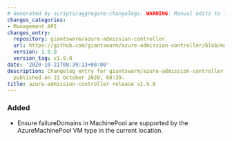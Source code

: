 ```yaml
---
# Generated by scripts/aggregate-changelogs. WARNING: Manual edits to this files will be overwritten.
changes_categories:
- Management API
changes_entry:
  repository: giantswarm/azure-admission-controller
  url: https://github.com/giantswarm/azure-admission-controller/blob/master/CHANGELOG.md#190---2020-10-21
  version: 1.9.0
  version_tag: v1.9.0
date: '2020-10-21T08:39:13+00:00'
description: Changelog entry for giantswarm/azure-admission-controller version 1.9.0,
  published on 21 October 2020, 08:39.
title: azure-admission-controller release v1.9.0
---
```


### Added
- Ensure failureDomains in MachinePool are supported by the AzureMachinePool VM type in the current location.
